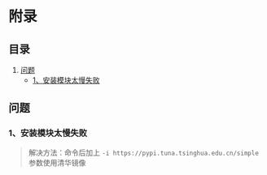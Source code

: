 # 附录

## 目录

1. [问题](#问题)
   - [1、安装模块太慢失败](#1、安装模块太慢失败)

## 问题

### 1、安装模块太慢失败

>解决方法：命令后加上 `-i https://pypi.tuna.tsinghua.edu.cn/simple` 参数使用清华镜像
